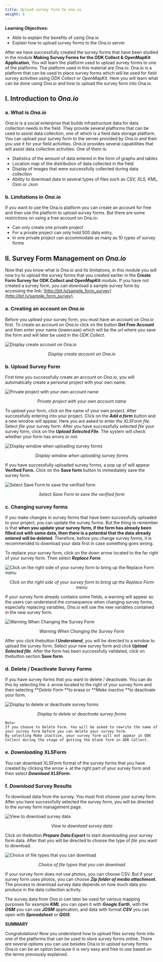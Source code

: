 ```yaml
---
title: Upload survey form to ona.io
weight: 6
---
```



**Learning Objectives:**



*   Able to explain the benefits of using Ona.io
*   Explain how to upload survey forms to the Ona.io server

After we have successfully created the survey forms that have been studied in the module **Making Survey Forms for the ODK Collect & OpenMapKit Application**, You will learn the platform used to upload survey forms to one of the platforms. The platform used in this material are Ona.io.  Ona.io is a platform that can be used to place survey forms which will be used for field survey activities using _ODK Collect_ or _OpenMapKit_. Here you will learn what can be done using _Ona.io_ and how to upload the survey form into Ona.io.


## I. Introduction to _Ona.io_

### a. What is _Ona.io_

_Ona.io_ is a social enterprise that builds infrastructure data for data collection needs in the field. They provide several platforms that can be used to assist data collection, one of which is a field data storage platform. You can upload your survey form to the server provided by _Ona.io_ and then you use it for your field activities. _Ona.io_ provides several capabilities that will assist data collection activities. One of them is:

*   Statistics of the amount of data entered in the form of graphs and tables
*   Location map of the distribution of data collected in the field
*   Display of images that were successfully collected during data collection
*   Ability to download data in several types of files such as _CSV, XLS, KML, Osm_ or _Json_


### b. Limitations in _Ona.io_

If you want to use the Ona.io platform you can create an account for free and then use the platform to upload survey forms. But there are some restrictions on using a free account on Ona.io:

*   Can only create one private project
*   For a private project can only hold 500 data entry.
*   In one private project can accommodate as many as 10 types of survey forms


## II. Survey Form Management on _Ona.io_

Now that you know what is _Ona.io_ and its limitations, in this module you will now try to upload the survey forms that you created earlier in the **Create Form Survey for ODK Collect and OpenMapKit** module. If you have not created a survey form, you can download a sample survey form by accessing the link: [http://bit.ly/sample_form_survey](http://bit.ly/sample_form_survey). 


### a. Creating an account on _Ona.io_

Before you _upload_ your survey form, you must have an account on _Ona.io_ first. To create an account on _Ona.io_ click on the button **Get Free Account** and then enter your name (lowercase) which will be the _url_ where you save the form and will later be used in the _ODK Collect._

![Display create account on Ona.io](/en/images/06-OSM-Field-Survey-Manager-Guidelines/06-Meletakkan-form-survey-ke-Ona.io/0601_tampilan_ona.io.png)
<p align="center"><i>Display create account on Ona.io</i></p>

### b. Upload Survey Form

First time you successfully create an account on _Ona.io,_ you will automatically create a personal project with your own name. 

![Private project with your own account name](/en/images/06-OSM-Field-Survey-Manager-Guidelines/06-Meletakkan-form-survey-ke-Ona.io/0602_proyek_nama_akun_anda_sendiri.png)
<p align="center"><i>Private project with your own account name</i></p>

To _upload_ your form, click on the name of your own project. After successfully entering into your project. Click on the **_Add a form_** button and a new window will appear. Here you are asked to enter _the XLSForm file_. Select _file_ your survey form. After you have successfully selected _file_ your survey form, click on the **_Upload Selected File_**. The system will check whether your form has errors or not. 

![Display window when uploading survey forms](/en/images/06-OSM-Field-Survey-Manager-Guidelines/06-Meletakkan-form-survey-ke-Ona.io/0603_tampilan_meng-upload_formulir_survei.png)
<p align="center"><i>Display window when uploading survey forms</i></p>

If you have successfully uploaded survey forms, a pop up of will appear **Verified Form.** Click on the **Save form** button to immediately save the survey form.

![Select Save Form to save the verified form](/en/images/06-OSM-Field-Survey-Manager-Guidelines/06-Meletakkan-form-survey-ke-Ona.io/0604_save_form_untuk_menyimpan_formulir.png)
<p align="center"><i>Select Save Form to save the verified form</i></p>

### c. Changing survey forms

If you make changes in survey forms that have been successfully uploaded to your project, you can update the survey forms. But the thing to remember is that **when you update your survey form, if the form has already been filled out with some data, then there is a potential that the data already entered will be deleted**. Therefore, before you change survey forms, it is recommended to download your data first in case something goes wrong.

To replace your survey form, click on the down arrow located to the far right of your survey form. Then select **_Replace Form_**. 

![Click on the right side of your survey form to bring up the Replace Form menu](/en/images/06-OSM-Field-Survey-Manager-Guidelines/06-Meletakkan-form-survey-ke-Ona.io/0605_replace_form.png)
<p align="center"><i>Click on the right side of your survey form to bring up the Replace Form menu</i></p>

If your survey form already contains some fields, a warning will appear so the users can understand the consequence when changing survey forms, especially replacing variables, _Ona.io_ will use the new variables contained in the new survey form.

![Warning When Changing the Survey Form](/en/images/06-OSM-Field-Survey-Manager-Guidelines/06-Meletakkan-form-survey-ke-Ona.io/0606_peringatan_saat_mengganti_formulir_survei.png)
<p align="center"><i>Warning When Changing the Survey Form</i></p>

After you click thebutton **_I Understand_**, you will be directed to a window to upload the survey form. Select your new survey form and click **_Upload Selected file_**. After the form has been successfully validated, click on thebutton section **Save form**.


### d. Delete / Deactivate Survey Forms

If you have survey forms that you want to delete / deactivate. You can do this by selecting the ↓ arrow located to the right of your survey form and then selecting **_Delete Form_ **to erase or **_Make inactive_ **to deactivate your form.

 ![Display to delete or deactivate survey forms](/en/images/06-OSM-Field-Survey-Manager-Guidelines/06-Meletakkan-form-survey-ke-Ona.io/0607_menghapus_atau_menonaktifkan_formulir_survei.png)
<p align="center"><i>Display to delete or deactivate survey forms</i></p>


```
Note:
If you choose to Delete Form. You will be asked to rewrite the name of your survey form before you can delete your survey form.
By selecting Make inactive, your survey form will not appear in ODK Collect during the stage of getting the blank form in ODK Collect.
```



### e. _Downloading_ XLSForm

You can download XLSForm format of the survey forms that you have created by clicking the arrow ↓ at the right part of your survey form and then select **_Download XLSForm_**. 


### f. _Download_ Survey Results

To download data from the survey. You must first choose your survey form. After you have successfully selected the survey form, you will be directed to the survey form management page.

![View to download survey data](/en/images/06-OSM-Field-Survey-Manager-Guidelines/06-Meletakkan-form-survey-ke-Ona.io/0608_mengunduh_data_hasil_survei.png)
<p align="center"><i>View to download survey data</i></p>

Click on thebutton **_Prepare Data Export_** to start downloading your survey form data. After that you will be directed to choose the type of _file_ you want to download. 

![Choice of file types that you can download](/en/images/06-OSM-Field-Survey-Manager-Guidelines/06-Meletakkan-form-survey-ke-Ona.io/0609_pilihan_jenis_file_yang_dapat_anda_unduh.png)
<p align="center"><i>Choice of file types that you can download</i></p> 

If your survey form does not use photos, you can choose CSV. But if your survey form uses photos, you can choose **_Zip folder of media attachment._** The process to download survey data depends on how much data you produce in the data collection activity.


The survey data from _Ona.io_ can later be used for various mapping purposes for example **_KML_** you can open it with **_Google Earth_**, with the **_OSM_** you can use **_JOSM_** application, and data with format **_CSV_** you can open with **_Spreadsheet_** or **_QGIS_**.

**SUMMARY**

Congratulations! Now you understand how to upload files survey form into one of the platforms that can be used to store survey forms online. There are several options you can use besides Ona.io to _upload_ survey forms. Ona.io can be an option because it is very easy and free to use based on the terms previously explained.


